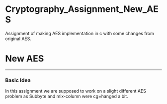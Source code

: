 # Cryptography_Assignment_New_AES
Assignment of making AES implementation in c with some changes from original AES.
<h1>New AES</h1> 
<hr>
<h3>Basic Idea</h3>
<p>In this assignment we are supposed to work on a slight different AES problem as Subbyte and mix-column were cg=hanged a bit. </p>
